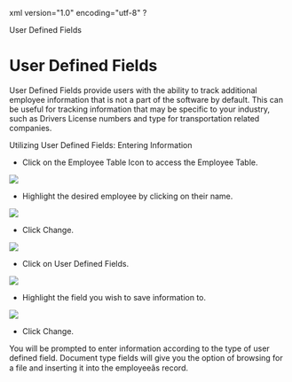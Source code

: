 xml version="1.0" encoding="utf-8" ?





User Defined Fields




# User Defined Fields

User Defined Fields provide users with the ability to track additional
employee information that is not a part of the software by default. This
can be useful for tracking information that may be specific to your industry,
such as Drivers License numbers and type for transportation related companies.

Utilizing User Defined Fields: Entering Information

* Click on the Employee Table Icon to access the Employee Table.

![](images_2/ud8.gif)

* Highlight the desired employee by clicking on their name.

![](images_2/empmod5.gif)

* Click Change.

![](images_2/ud10.gif)

* Click on User Defined Fields.

![](images_2/ud11.gif)

* Highlight the field you wish to save information to.

![](images_2/ud12.gif)

* Click Change.

You will be prompted to enter information according to the type of user
defined field. Document type fields will give you the option of browsing
for a file and inserting it into the employeeâs record.